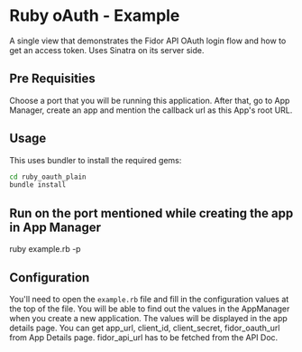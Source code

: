 # Ruby oAuth - Example

A single view that demonstrates the Fidor API OAuth login flow and how to get 
an access token. Uses Sinatra on its server side.

## Pre Requisities

Choose a port that you will be running this application. After that, go to App Manager, create an app and mention the callback url as this App's root URL. 

## Usage

This uses bundler to install the required gems:

```sh
cd ruby_oauth_plain
bundle install
```
  
## Run on the port mentioned while creating the app in App Manager
  ruby example.rb -p <port>

## Configuration

You'll need to open the
`example.rb` file and fill in the configuration values at the top of the
file. You will be able to find out the values in the AppManager when you create
a new application. The values will be displayed in the app details page.
You can get app_url, client_id, client_secret, fidor_oauth_url from App Details page.
fidor_api_url has to be fetched from the API Doc.